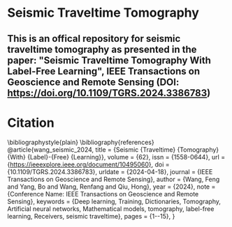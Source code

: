 # Seismic Traveltime Tomography
## This is an offical repository for seismic traveltime tomography as presented in the paper: "Seismic Traveltime Tomography With Label-Free Learning", IEEE Transactions on Geoscience and Remote Sensing (DOI: https://doi.org/10.1109/TGRS.2024.3386783)
# Citation
\bibliographystyle{plain}
\bibliography{references}
@article{wang_seismic_2024,
	title = {Seismic {Traveltime} {Tomography} {With} {Label}-{Free} {Learning}},
	volume = {62},
	issn = {1558-0644},
	url = {https://ieeexplore.ieee.org/document/10495060},
	doi = {10.1109/TGRS.2024.3386783},
	urldate = {2024-04-18},
	journal = {IEEE Transactions on Geoscience and Remote Sensing},
	author = {Wang, Feng and Yang, Bo and Wang, Renfang and Qiu, Hong},
	year = {2024},
	note = {Conference Name: IEEE Transactions on Geoscience and Remote Sensing},
	keywords = {Deep learning, Training, Dictionaries, Tomography, Artificial neural networks, Mathematical models, tomography, label-free learning, Receivers, seismic traveltime},
	pages = {1--15},
}


